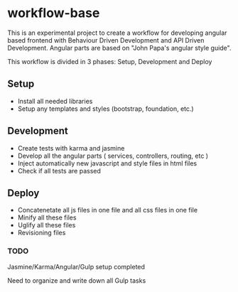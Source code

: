 # workflow-base

This is an experimental project to create a workflow for developing angular based frontend with 
Behaviour Driven Development and API Driven Development.
Angular parts are based on "John Papa's angular style guide".

This workflow is divided in 3 phases: Setup, Development and Deploy

## Setup

* Install all needed libraries
* Setup any templates and styles (bootstrap, foundation, etc.)

## Development

* Create tests with karma and jasmine
* Develop all the angular parts ( services, controllers, routing, etc )
* Inject automatically new javascript and style files in html files
* Check if all tests are passed

## Deploy 

* Concatenetate all js files in one file and all css files in one file
* Minify all these files 
* Uglify all these files
* Revisioning files

### TODO

Jasmine/Karma/Angular/Gulp setup completed

Need to organize and write down all Gulp tasks
